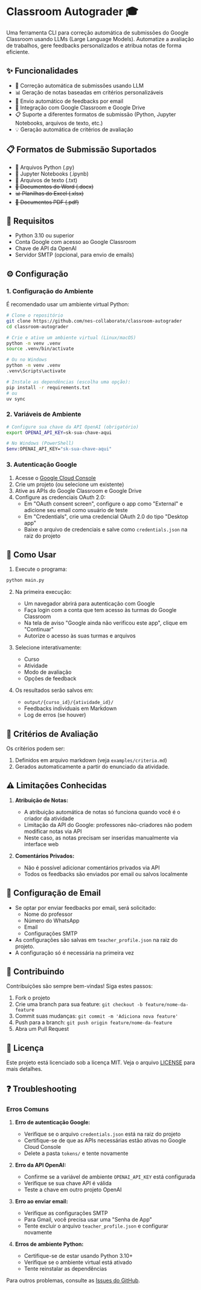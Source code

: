 # Classroom Autograder 🎓

Uma ferramenta CLI para correção automática de submissões do Google Classroom usando LLMs (Large Language Models). Automatize a avaliação de trabalhos, gere feedbacks personalizados e atribua notas de forma eficiente.

## ✨ Funcionalidades

- 📝 Correção automática de submissões usando LLM
- 📊 Geração de notas baseadas em critérios personalizáveis
- 📧 Envio automático de feedbacks por email
- 🔄 Integração com Google Classroom e Google Drive
- 📋 Suporte a diferentes formatos de submissão (Python, Jupyter Notebooks, arquivos de texto, etc.)
- 💡 Geração automática de critérios de avaliação

## 📋 Formatos de Submissão Suportados

- 🐍 Arquivos Python (.py)
- 📓 Jupyter Notebooks (.ipynb)
- 📝 Arquivos de texto (.txt)
- ~~📄 Documentos do Word (.docx)~~
- ~~📊 Planilhas do Excel (.xlsx)~~
- ~~📑 Documentos PDF (.pdf)~~

## 🚀 Requisitos

- Python 3.10 ou superior
- Conta Google com acesso ao Google Classroom
- Chave de API da OpenAI
- Servidor SMTP (opcional, para envio de emails)

## ⚙️ Configuração

### 1. Configuração do Ambiente

É recomendado usar um ambiente virtual Python:

```bash
# Clone o repositório
git clone https://github.com/nes-collaborate/classroom-autograder
cd classroom-autograder

# Crie e ative um ambiente virtual (Linux/macOS)
python -m venv .venv
source .venv/bin/activate

# Ou no Windows
python -m venv .venv
.venv\Scripts\activate

# Instale as dependências (escolha uma opção):
pip install -r requirements.txt
# ou
uv sync
```

### 2. Variáveis de Ambiente

```bash
# Configure sua chave da API OpenAI (obrigatório)
export OPENAI_API_KEY=sk-sua-chave-aqui

# No Windows (PowerShell)
$env:OPENAI_API_KEY="sk-sua-chave-aqui"
```

### 3. Autenticação Google

1. Acesse o [Google Cloud Console](https://console.cloud.google.com)
2. Crie um projeto (ou selecione um existente)
3. Ative as APIs do Google Classroom e Google Drive
4. Configure as credenciais OAuth 2.0:
   - Em "OAuth consent screen", configure o app como "External" e adicione seu email como usuário de teste
   - Em "Credentials", crie uma credencial OAuth 2.0 do tipo "Desktop app"
   - Baixe o arquivo de credenciais e salve como `credentials.json` na raiz do projeto

## 🎯 Como Usar

1. Execute o programa:
```bash
python main.py
```

2. Na primeira execução:
   - Um navegador abrirá para autenticação com Google
   - Faça login com a conta que tem acesso às turmas do Google Classroom
   - Na tela de aviso "Google ainda não verificou este app", clique em "Continuar"
   - Autorize o acesso às suas turmas e arquivos

3. Selecione interativamente:
   - Curso
   - Atividade
   - Modo de avaliação
   - Opções de feedback

4. Os resultados serão salvos em:
   - `output/{curso_id}/{atividade_id}/`
   - Feedbacks individuais em Markdown
   - Log de erros (se houver)

## 📝 Critérios de Avaliação

Os critérios podem ser:
1. Definidos em arquivo markdown (veja `examples/criteria.md`)
2. Gerados automaticamente a partir do enunciado da atividade.

## ⚠️ Limitações Conhecidas

1. **Atribuição de Notas:**
   - A atribuição automática de notas só funciona quando você é o criador da atividade
   - Limitação da API do Google: professores não-criadores não podem modificar notas via API
   - Neste caso, as notas precisam ser inseridas manualmente via interface web

2. **Comentários Privados:**
   - Não é possível adicionar comentários privados via API
   - Todos os feedbacks são enviados por email ou salvos localmente

## 📧 Configuração de Email

- Se optar por enviar feedbacks por email, será solicitado:
  - Nome do professor
  - Número do WhatsApp
  - Email
  - Configurações SMTP
- As configurações são salvas em `teacher_profile.json` na raiz do projeto.
- A configuração só é necessária na primeira vez

## 🤝 Contribuindo

Contribuições são sempre bem-vindas! Siga estes passos:

1. Fork o projeto
2. Crie uma branch para sua feature: `git checkout -b feature/nome-da-feature`
3. Commit suas mudanças: `git commit -m 'Adiciona nova feature'`
4. Push para a branch: `git push origin feature/nome-da-feature`
5. Abra um Pull Request

## 📄 Licença

Este projeto está licenciado sob a licença MIT. Veja o arquivo [LICENSE](LICENSE) para mais detalhes.

## ❓ Troubleshooting

### Erros Comuns

1. **Erro de autenticação Google:**
   - Verifique se o arquivo `credentials.json` está na raiz do projeto
   - Certifique-se de que as APIs necessárias estão ativas no Google Cloud Console
   - Delete a pasta `tokens/` e tente novamente

2. **Erro da API OpenAI:**
   - Confirme se a variável de ambiente `OPENAI_API_KEY` está configurada
   - Verifique se sua chave API é válida
   - Teste a chave em outro projeto OpenAI

3. **Erro ao enviar email:**
   - Verifique as configurações SMTP
   - Para Gmail, você precisa usar uma "Senha de App"
   - Tente excluir o arquivo `teacher_profile.json` e configurar novamente

4. **Erros de ambiente Python:**
   - Certifique-se de estar usando Python 3.10+
   - Verifique se o ambiente virtual está ativado
   - Tente reinstalar as dependências

Para outros problemas, consulte as [Issues do GitHub](https://github.com/nes-collaborate/classroom-autograder/issues).
